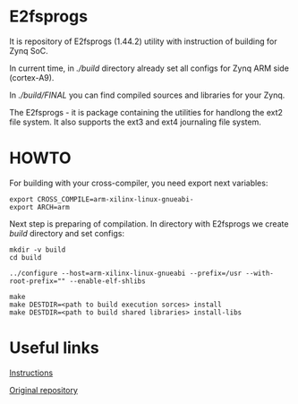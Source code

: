 # E2fsprogs
It is repository of E2fsprogs (1.44.2) utility with instruction of building for Zynq SoC.

In current time, in *./build* directory already set all configs for Zynq ARM side (cortex-A9). 

In *./build/FINAL* you can find compiled sources and libraries for your Zynq.

The E2fsprogs - it is package containing the utilities for handlong the ext2 file system. It also supports the ext3 and ext4 journaling file system.

# HOWTO
For building with your cross-compiler, you need export next variables:

    export CROSS_COMPILE=arm-xilinx-linux-gnueabi-
    export ARCH=arm

Next step is preparing of compilation. In directory with E2fsprogs we create *build* directory and set configs:

    mkdir -v build
    cd build

    ../configure --host=arm-xilinx-linux-gnueabi --prefix=/usr --with-root-prefix="" --enable-elf-shlibs
	
    make
    make DESTDIR=<path to build execution sorces> install
    make DESTDIR=<path to build shared libraries> install-libs

# Useful links
[Instructions](http://www.linuxfromscratch.org/clfs/view/clfs-2.0/arm/final-system/e2fsprogs.html)

[Original repository](https://git.kernel.org/pub/scm/fs/ext2/e2fsprogs.git)


